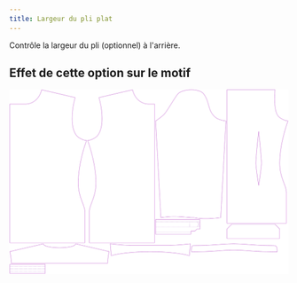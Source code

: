 ```yaml
---
title: Largeur du pli plat
---
```


Contrôle la largeur du pli (optionnel) à l'arrière.


## Effet de cette option sur le motif
![Cette image montre l'effet de cette option en superposant plusieurs variantes qui ont une valeur différente pour cette option](simon_boxpleatwidth_sample.svg "Effet de cette option sur le motif")